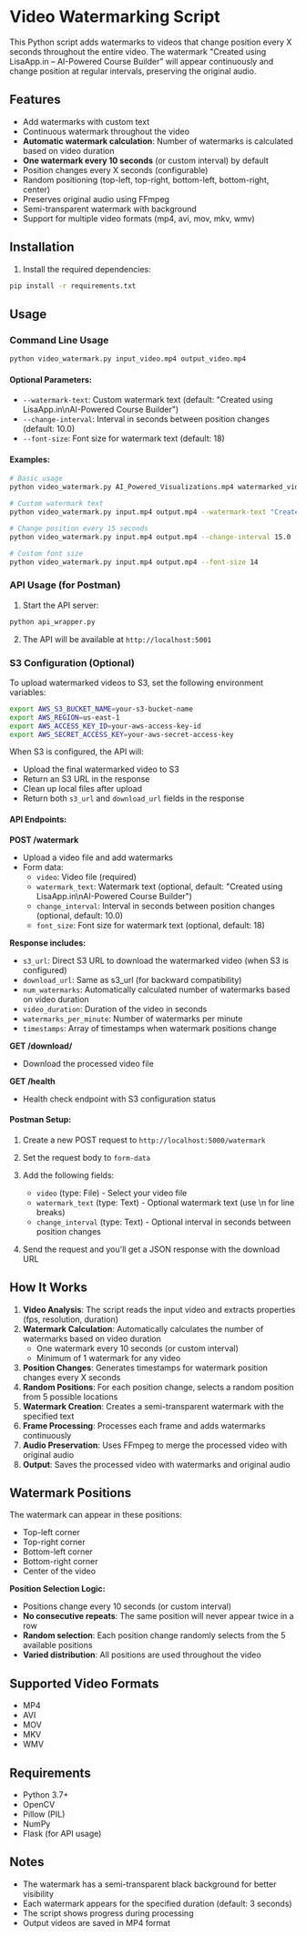 # Video Watermarking Script

This Python script adds watermarks to videos that change position every X seconds throughout the entire video. The watermark "Created using LisaApp.in – AI-Powered Course Builder" will appear continuously and change position at regular intervals, preserving the original audio.

## Features

- Add watermarks with custom text
- Continuous watermark throughout the video
- **Automatic watermark calculation**: Number of watermarks is calculated based on video duration
- **One watermark every 10 seconds** (or custom interval) by default
- Position changes every X seconds (configurable)
- Random positioning (top-left, top-right, bottom-left, bottom-right, center)
- Preserves original audio using FFmpeg
- Semi-transparent watermark with background
- Support for multiple video formats (mp4, avi, mov, mkv, wmv)

## Installation

1. Install the required dependencies:
```bash
pip install -r requirements.txt
```

## Usage

### Command Line Usage

```bash
python video_watermark.py input_video.mp4 output_video.mp4
```

#### Optional Parameters:
- `--watermark-text`: Custom watermark text (default: "Created using LisaApp.in\nAI-Powered Course Builder")
- `--change-interval`: Interval in seconds between position changes (default: 10.0)
- `--font-size`: Font size for watermark text (default: 18)

#### Examples:

```bash
# Basic usage
python video_watermark.py AI_Powered_Visualizations.mp4 watermarked_video.mp4

# Custom watermark text
python video_watermark.py input.mp4 output.mp4 --watermark-text "Created using LisaApp.in\nAI-Powered Course Builder"

# Change position every 15 seconds
python video_watermark.py input.mp4 output.mp4 --change-interval 15.0

# Custom font size
python video_watermark.py input.mp4 output.mp4 --font-size 14
```

### API Usage (for Postman)

1. Start the API server:
```bash
python api_wrapper.py
```

2. The API will be available at `http://localhost:5001`

### S3 Configuration (Optional)

To upload watermarked videos to S3, set the following environment variables:

```bash
export AWS_S3_BUCKET_NAME=your-s3-bucket-name
export AWS_REGION=us-east-1
export AWS_ACCESS_KEY_ID=your-aws-access-key-id
export AWS_SECRET_ACCESS_KEY=your-aws-secret-access-key
```

When S3 is configured, the API will:
- Upload the final watermarked video to S3
- Return an S3 URL in the response
- Clean up local files after upload
- Return both `s3_url` and `download_url` fields in the response

#### API Endpoints:

**POST /watermark**
- Upload a video file and add watermarks
- Form data:
  - `video`: Video file (required)
  - `watermark_text`: Watermark text (optional, default: "Created using LisaApp.in\nAI-Powered Course Builder")
  - `change_interval`: Interval in seconds between position changes (optional, default: 10.0)
  - `font_size`: Font size for watermark text (optional, default: 18)

**Response includes:**
- `s3_url`: Direct S3 URL to download the watermarked video (when S3 is configured)
- `download_url`: Same as s3_url (for backward compatibility)
- `num_watermarks`: Automatically calculated number of watermarks based on video duration
- `video_duration`: Duration of the video in seconds
- `watermarks_per_minute`: Number of watermarks per minute
- `timestamps`: Array of timestamps when watermark positions change

**GET /download/<filename>**
- Download the processed video file

**GET /health**
- Health check endpoint with S3 configuration status

#### Postman Setup:

1. Create a new POST request to `http://localhost:5000/watermark`
2. Set the request body to `form-data`
3. Add the following fields:
   - `video` (type: File) - Select your video file
   - `watermark_text` (type: Text) - Optional watermark text (use \n for line breaks)
   - `change_interval` (type: Text) - Optional interval in seconds between position changes

4. Send the request and you'll get a JSON response with the download URL

## How It Works

1. **Video Analysis**: The script reads the input video and extracts properties (fps, resolution, duration)
2. **Watermark Calculation**: Automatically calculates the number of watermarks based on video duration
   - One watermark every 10 seconds (or custom interval)
   - Minimum of 1 watermark for any video
3. **Position Changes**: Generates timestamps for watermark position changes every X seconds
4. **Random Positions**: For each position change, selects a random position from 5 possible locations
5. **Watermark Creation**: Creates a semi-transparent watermark with the specified text
6. **Frame Processing**: Processes each frame and adds watermarks continuously
7. **Audio Preservation**: Uses FFmpeg to merge the processed video with original audio
8. **Output**: Saves the processed video with watermarks and original audio

## Watermark Positions

The watermark can appear in these positions:
- Top-left corner
- Top-right corner  
- Bottom-left corner
- Bottom-right corner
- Center of the video

**Position Selection Logic:**
- Positions change every 10 seconds (or custom interval)
- **No consecutive repeats**: The same position will never appear twice in a row
- **Random selection**: Each position change randomly selects from the 5 available positions
- **Varied distribution**: All positions are used throughout the video

## Supported Video Formats

- MP4
- AVI
- MOV
- MKV
- WMV

## Requirements

- Python 3.7+
- OpenCV
- Pillow (PIL)
- NumPy
- Flask (for API usage)

## Notes

- The watermark has a semi-transparent black background for better visibility
- Each watermark appears for the specified duration (default: 3 seconds)
- The script shows progress during processing
- Output videos are saved in MP4 format 